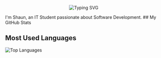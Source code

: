 <p align="center">
  <img src="https://readme-typing-svg.herokuapp.com?font=Fira+Code&pause=1000&color=00F718&width=435&lines=Hi+there!;I'm+Shaun;Nice+to+meet+you!" alt="Typing SVG" />
</p>
I'm Shaun, an IT Student passionate about Software Development.
## My GitHub Stats



## Most Used Languages

![Top Languages](https://github-readme-stats.vercel.app/api/top-langs/?username=phemelomakgopa&layout=compact)


<!--
**phemelomakgopa/PhemeloMakgopa** is a ✨ _special_ ✨ repository because its `README.md` (this file) appears on your GitHub profile.

Here are some ideas to get you started:

- 🔭 I’m currently working on ...
- 🌱 I’m currently learning ...
- 👯 I’m looking to collaborate on ...
- 🤔 I’m looking for help with ...
- 💬 Ask me about ...
- 📫 How to reach me: ...
- 😄 Pronouns: ...
- ⚡ Fun fact: ...
-->
